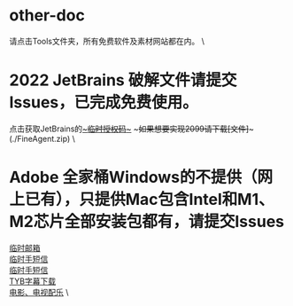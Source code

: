 # other-doc
请点击Tools文件夹，所有免费软件及素材网站都在内。 \

# 2022 JetBrains 破解文件请提交Issues，已完成免费使用。
点击获取JetBrains的[~~~临时授权码~~~](https://jetbra.in/test-7b06e3ddfa68ff9b483adfcd08cdd243831f7928.html) ~~~如果想要实现2099请下载[文件]~~~(./FineAgent.zip) \

# Adobe 全家桶Windows的不提供（网上已有），只提供Mac包含Intel和M1、M2芯片全部安装包都有，请提交Issues

[临时邮箱](https://temp-mail.org/) \
[临时手短信](https://www.storytrain.info/) \
[临时手短信](https://yunduanxin.net/) \
[TYB字幕下载](https://addyoutube.com/) \
[电影、电视配乐](https://www.tunefind.com/) \
